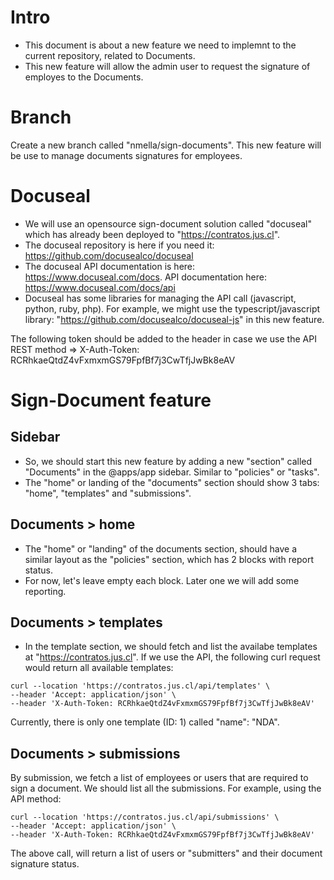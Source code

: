 # Intro

- This document is about a new feature we need to implemnt to the current repository, related to Documents.
- This new feature will allow the admin user to request the signature of employes to the Documents.

# Branch

Create a new branch called "nmella/sign-documents". This new feature will be use to manage documents signatures for employees. 

# Docuseal

- We will use an opensource sign-document solution called "docuseal" which has already been deployed to "https://contratos.jus.cl".
- The docuseal repository is here if you need it: https://github.com/docusealco/docuseal
- The docuseal API documentation is here: https://www.docuseal.com/docs. API documentation here: https://www.docuseal.com/docs/api
- Docuseal has some libraries for managing the API call (javascript, python, ruby, php). For example, we might use the typescript/javascript library: "https://github.com/docusealco/docuseal-js" in this new feature.

The following token should be added to the header in case we use the API REST method => X-Auth-Token: RCRhkaeQtdZ4vFxmxmGS79FpfBf7j3CwTfjJwBk8eAV

# Sign-Document feature

## Sidebar

- So, we should start this new feature by adding a new  "section" called "Documents" in the @apps/app sidebar. Similar to "policies" or "tasks".
- The "home" or landing of the "documents" section should show 3 tabs: "home", "templates" and "submissions". 

## Documents > home

- The "home" or "landing" of the documents section, should have a similar layout as the "policies" section, which has 2 blocks with report status. 
- For now, let's leave empty each block. Later one we will add some reporting.

## Documents > templates

- In the template section, we should fetch and list the availabe templates at "https://contratos.jus.cl". If we use the API, the following curl request would return all available templates:

```
curl --location 'https://contratos.jus.cl/api/templates' \
--header 'Accept: application/json' \
--header 'X-Auth-Token: RCRhkaeQtdZ4vFxmxmGS79FpfBf7j3CwTfjJwBk8eAV'
```

Currently, there is only one template (ID: 1) called "name": "NDA".


## Documents > submissions

By submission, we fetch a list of employees or users that are required to sign a document. We should list all the submissions. For example, using the API method:

```
curl --location 'https://contratos.jus.cl/api/submissions' \
--header 'Accept: application/json' \
--header 'X-Auth-Token: RCRhkaeQtdZ4vFxmxmGS79FpfBf7j3CwTfjJwBk8eAV'
```

The above call, will return a list of users or "submitters" and their document signature status. 
